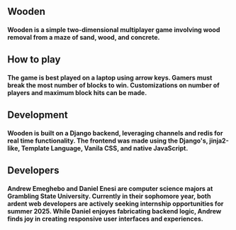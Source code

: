 ## Wooden
#### Wooden is a simple two-dimensional multiplayer game involving wood removal from a maze of sand, wood, and concrete.

## How to play
#### The game is best played on a laptop using arrow keys. Gamers must break the most number of blocks to win. Customizations on number of players and maximum block hits can be made.

## Development
#### Wooden is built on a Django backend, leveraging channels and redis for real time functionality. The frontend was made using the Django's, jinja2-like, Template Language, Vanila CSS, and native JavaScript.

## Developers
#### Andrew Emeghebo and Daniel Enesi are computer science majors at Grambling State University. Currently in their sophomore year, both ardent web developers are actively seeking internship opportunities for summer 2025. While Daniel enjoyes fabricating backend logic, Andrew finds joy in creating responsive user interfaces and experiences.
